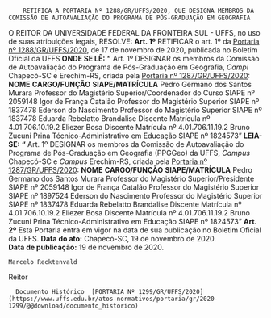         RETIFICA A PORTARIA Nº 1288/GR/UFFS/2020, QUE DESIGNA MEMBROS DA COMISSÃO DE AUTOAVALIAÇÃO DO PROGRAMA DE PÓS-GRADUAÇÃO EM GEOGRAFIA  

 O REITOR DA UNIVERSIDADE FEDERAL DA FRONTEIRA SUL - UFFS, no uso de suas atribuições legais,   RESOLVE:   **Art. 1º**  RETIFICAR o art. 1º da [Portaria nº 1288/GR/UFFS/2020](https://www.uffs.edu.br/atos-normativos/portaria/gr/2020-1288), de 17 de novembro de 2020, publicada no Boletim Oficial da UFFS   **ONDE SE LÊ:** **“** Art. 1º DESIGNAR os membros da Comissão de Autoavaliação do Programa de Pós-Graduação em Geografia, *Campi*  Chapecó-SC e Erechim-RS, criada pela [Portaria nº 1287/GR/UFFS/2020](https://www.uffs.edu.br/atos-normativos/portaria/gr/2020-1287):     **NOME**    **CARGO/FUNÇÃO**    **SIAPE/MATRÍCULA**      Pedro Germano dos Santos Murara   Professor do Magistério Superior/Coordenador do Curso   SIAPE nº 2059148     Igor de França Catalão   Professor do Magistério Superior   SIAPE nº 1837478     Ederson do Nascimento   Professor do Magistério Superior   SIAPE nº 1837478     Eduarda Rebelatto Brandalise   Discente   Matrícula nº 4.01.706.10.19.2     Eliezer Bosa   Discente   Matrícula nº 4.01.706.11.19.2     Bruno Zucuni Prina   Técnico-Administrativo em Educação   SIAPE nº 1824573”       **LEIA-SE:** **“** Art. 1º DESIGNAR os membros da Comissão de Autoavaliação do Programa de Pós-Graduação em Geografia (PPGGeo) da UFFS, *Campus*  Chapecó-SC e *Campus*  Erechim-RS, criada pela [Portaria nº 1287/GR/UFFS/2020](https://www.uffs.edu.br/atos-normativos/portaria/gr/2020-1287):     **NOME**    **CARGO/FUNÇÃO**    **SIAPE/MATRÍCULA**      Pedro Germano dos Santos Murara   Professor do Magistério Superior/Presidente   SIAPE nº 2059148     Igor de França Catalão   Professor do Magistério Superior   SIAPE nº 1897524     Ederson do Nascimento   Professor do Magistério Superior   SIAPE nº 1837478     Eduarda Rebelatto Brandalise   Discente   Matrícula nº 4.01.706.10.19.2     Eliezer Bosa   Discente   Matrícula nº 4.01.706.11.19.2     Bruno Zucuni Prina   Técnico-Administrativo em Educação   SIAPE nº 1824573”       **Art. 2º**  Esta Portaria entra em vigor na data de sua publicação no Boletim Oficial da UFFS.        **Data do ato:** Chapecó-SC, 19 de novembro de 2020.   
 **Data de publicação:**  19 de novembro de 2020. 

    Marcelo Recktenvald   
 Reitor 

      Documento Histórico  [PORTARIA Nº 1299/GR/UFFS/2020](https://www.uffs.edu.br/atos-normativos/portaria/gr/2020-1299/@@download/documento_historico)     
      